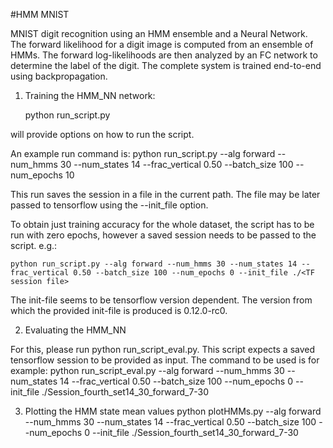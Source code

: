 #HMM MNIST

MNIST digit recognition using an HMM ensemble and a Neural Network. The forward likelihood for a digit image is computed from an ensemble of HMMs. The forward log-likelihoods are then analyzed by an FC network to determine the label of the digit. The complete system is trained end-to-end using backpropagation.

1. Training the HMM_NN network:

	python run_script.py 

will provide options on how to run the script.

An example run command is:
	python run_script.py --alg forward --num_hmms 30 --num_states 14 --frac_vertical 0.50 --batch_size 100 --num_epochs 10

This run saves the session in a file in the current path. The file may be later passed to tensorflow using the --init_file option. 

To obtain just training accuracy for the whole dataset, the script has to be run with zero epochs, however a saved session needs to be passed to the script. e.g.:

	python run_script.py --alg forward --num_hmms 30 --num_states 14 --frac_vertical 0.50 --batch_size 100 --num_epochs 0 --init_file ./<TF session file>

The init-file seems to be tensorflow version dependent. The version from which the provided init-file is produced is 0.12.0-rc0.

2. Evaluating the HMM_NN

For this, please run python run_script_eval.py. This script expects a saved tensorflow session to be provided as input. The command to be used is for example:
	python run_script_eval.py --alg forward --num_hmms 30 --num_states 14 --frac_vertical 0.50 --batch_size 100 --num_epochs 0 --init_file ./Session_fourth_set14_30_forward_7-30

3. Plotting the HMM state mean values
	python plotHMMs.py --alg forward --num_hmms 30 --num_states 14 --frac_vertical 0.50 --batch_size 100 --num_epochs 0 --init_file ./Session_fourth_set14_30_forward_7-30


